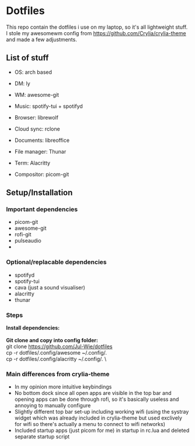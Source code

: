 # Dotfiles
This repo contain the dotfiles i use on my laptop, so it's all lightweight stuff. \
I stole my awesomewm config from https://github.com/Crylia/crylia-theme and made a few adjustments.


## List of stuff
- OS: arch based
- DM: ly
- WM: awesome-git
  
- Music: spotify-tui + spotifyd
- Browser: librewolf
- Cloud sync: rclone
- Documents: libreoffice
- File manager: Thunar
- Term: Alacritty
- Compositor: picom-git

## Setup/Installation
### Important dependencies
- picom-git
- awesome-git
- rofi-git
- pulseaudio
- 
### Optional/replacable dependencies
- spotifyd
- spotify-tui
- cava (just a sound visualiser)
- alacritty
- thunar

### Steps
**Install dependencies:** \
\
**Git clone and copy into config folder:** \
git clone https://github.com/Jul-Wie/dotfiles \
cp -r dotfiles/.config/awesome ~/.config/. \
cp -r dotfiles/.config/alacritty ~/.config/. \




### Main differences from crylia-theme
- In my opinion more intuitive keybindings
- No bottom dock since all open apps are visible in the top bar and opening apps can be done through rofi, so it's basically useless and annoying to manually configure
- Slightly different top bar set-up including working wifi (using  the systray widget which was already included in crylia-theme but used exclively for wifi so there's actually a menu to connect to wifi networks)
- Included startup apps (just picom for me) in startup in rc.lua and deleted separate startup script
  
